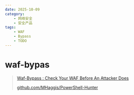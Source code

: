 ```yaml
---
date: 2025-10-09
category:
    - 网络安全
    - 安全产品
tags:
    - WAF
    - Bypass
    - TODO
---
```


# waf-bypas

> [Waf-Bypass : Check Your WAF Before An Attacker Does](https://kalilinuxtutorials.com/waf-bypass/)
>
> [github.com/MHaggis/PowerShell-Hunter](https://github.com/MHaggis/PowerShell-Hunter)
